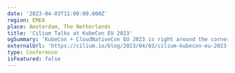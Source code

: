 ```yaml
---
date: '2023-04-03T11:00:00.000Z'
region: EMEA
place: Amsterdam, The Netherlands
title: 'Cilium Talks at KubeCon EU 2023'
ogSummary: 'KubeCon + CloudNativeCon EU 2023 is right around the corner and it is promising to be a hive of activity around Cilium.'
externalUrl: 'https://cilium.io/blog/2023/04/03/cilium-kubecon-eu-2023-talks/'
type: Conference
isFeatured: false
---
```

